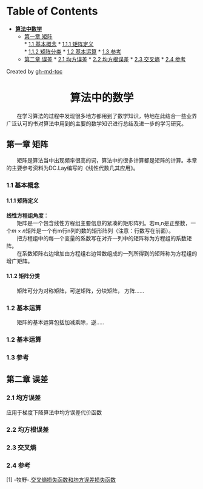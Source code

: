 Table of Contents
=================

* **[算法中数学](#算法中的数学)**
   * [第一章 矩阵](#1-矩阵)  
         * [1.1 基本概念](#11-基本概念) 
            * [1.1.1 矩阵定义](#111-矩阵定义)  
            * [1.1.2 矩阵分类](#112-矩阵分类) 
         * [1.2 基本运算](#12-基本运算)
         * [1.3 参考](#13-矩阵参考)
   * [第二章 误差](#2-误差)
         * [2.1 均方误差](#21-均方误差)
         * [2.2 均方根误差](#22-均方根误差)
         * [2.3 交叉熵](#23-交叉熵)
         * [2.4 参考](#24-误差参考)   

Created by [gh-md-toc](https://github.com/ekalinin/github-markdown-toc) 
# <center><div id='算法中的数学'>算法中的数学</div></center>
&nbsp;&nbsp;&nbsp;&nbsp;&nbsp;&nbsp;&nbsp;在学习算法的过程中发现很多地方都用到了数学知识，特地在此结合一些业界广泛认可的书对算法中用到的主要的数学知识进行总结及进一步的学习研究。
## <div id="1-矩阵">第一章 矩阵</div>
&nbsp;&nbsp;&nbsp;&nbsp;&nbsp;&nbsp;&nbsp;矩阵是算法当中出现频率很高的词，算法中的很多计算都是矩阵的计算。本章的主要参考资料为DC.Lay编写的《线性代数几其应用》。
### <div id="11-基本概念">1.1 基本概念</div>  
#### <div id="111-矩阵定义">1.1.1 矩阵定义</div>  
**线性方程组角度**：  
&nbsp;&nbsp;&nbsp;&nbsp;&nbsp;&nbsp;&nbsp;矩阵是一个包含线性方程组主要信息的紧凑的矩形阵列。若m,n是正整数，一个$m \times n$矩阵是一个有m行n列的数的矩形阵列（注意：行数写在前面）。  
&nbsp;&nbsp;&nbsp;&nbsp;&nbsp;&nbsp;&nbsp;把方程组中的每一个变量的系数写在对齐一列中的矩阵称为方程组的系数矩阵。  
&nbsp;&nbsp;&nbsp;&nbsp;&nbsp;&nbsp;&nbsp;在系数矩阵右边增加由方程组右边常数组成的一列所得到的矩阵称为方程组的增广矩阵。    

#### <div id="112-矩阵分类">1.1.2 矩阵分类</div>  
&nbsp;&nbsp;&nbsp;&nbsp;&nbsp;&nbsp;&nbsp;矩阵可分为对称矩阵，可逆矩阵，分块矩阵， 方阵......  

### <div id="12-基本运算">1.2 基本运算</div>  
&nbsp;&nbsp;&nbsp;&nbsp;&nbsp;&nbsp;&nbsp;矩阵的基本运算包括加减乘除，逆.....

### <div id="12-基本运算">1.2 基本运算</div>  
 

### <div id='13-矩阵参考'>1.3 参考</div> 
 

## <div id="2-误差">第二章 误差</div>
### <div id="21-均方误差">2.1 均方误差</div>
应用于梯度下降算法中均方误差代价函数
### <div id="22-均方根误差">2.2 均方根误差</div>
### <div id="23-交叉熵">2.3 交叉熵</div>
### <div id="24-误差参考">2.4 参考</div>  
[1] -牧野-.[交叉熵损失函数和均方误差损失函数](https://blog.csdn.net/dcrmg/article/details/80010342)
 

